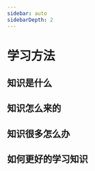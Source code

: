 ```yaml
---
sidebar: auto
sidebarDepth: 2
---
```


# 学习方法



## 知识是什么


## 知识怎么来的



## 知识很多怎么办




## 如何更好的学习知识